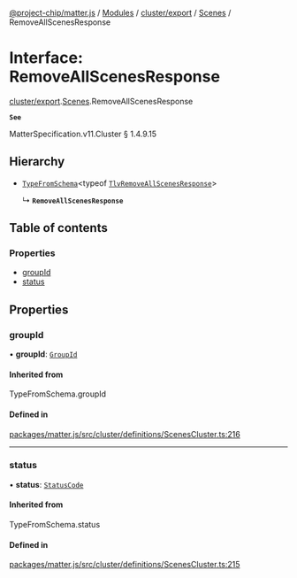 [@project-chip/matter.js](../README.md) / [Modules](../modules.md) / [cluster/export](../modules/cluster_export.md) / [Scenes](../modules/cluster_export.Scenes.md) / RemoveAllScenesResponse

# Interface: RemoveAllScenesResponse

[cluster/export](../modules/cluster_export.md).[Scenes](../modules/cluster_export.Scenes.md).RemoveAllScenesResponse

**`See`**

MatterSpecification.v11.Cluster § 1.4.9.15

## Hierarchy

- [`TypeFromSchema`](../modules/tlv_export.md#typefromschema)\<typeof [`TlvRemoveAllScenesResponse`](../modules/cluster_export.Scenes.md#tlvremoveallscenesresponse)\>

  ↳ **`RemoveAllScenesResponse`**

## Table of contents

### Properties

- [groupId](cluster_export.Scenes.RemoveAllScenesResponse.md#groupid)
- [status](cluster_export.Scenes.RemoveAllScenesResponse.md#status)

## Properties

### groupId

• **groupId**: [`GroupId`](../modules/datatype_export.md#groupid)

#### Inherited from

TypeFromSchema.groupId

#### Defined in

[packages/matter.js/src/cluster/definitions/ScenesCluster.ts:216](https://github.com/project-chip/matter.js/blob/5f71eedebdb9fa54338bde320c311bb359b7455d/packages/matter.js/src/cluster/definitions/ScenesCluster.ts#L216)

___

### status

• **status**: [`StatusCode`](../enums/protocol_interaction_export.StatusCode.md)

#### Inherited from

TypeFromSchema.status

#### Defined in

[packages/matter.js/src/cluster/definitions/ScenesCluster.ts:215](https://github.com/project-chip/matter.js/blob/5f71eedebdb9fa54338bde320c311bb359b7455d/packages/matter.js/src/cluster/definitions/ScenesCluster.ts#L215)
